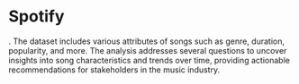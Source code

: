 # Spotify
. The dataset includes various attributes of songs such as genre, duration, popularity, and more. The analysis addresses several questions to uncover insights into song characteristics and trends over time, providing actionable recommendations for stakeholders in the music industry.
